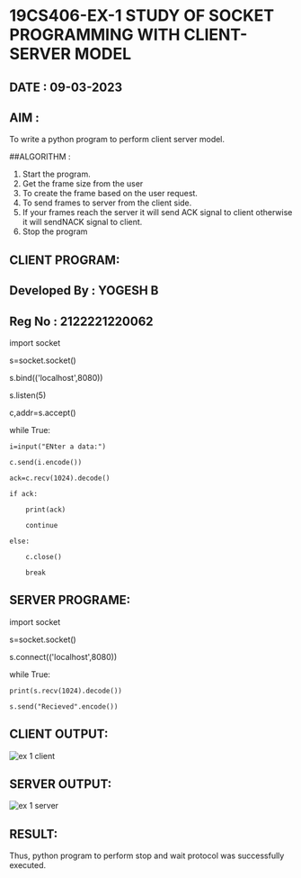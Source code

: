 # 19CS406-EX-1 STUDY OF SOCKET PROGRAMMING WITH CLIENT-SERVER MODEL

## DATE : 09-03-2023

## AIM :
To write a python program to perform client server model.

##ALGORITHM :
1. Start the program.
2. Get the frame size from the user
3. To create the frame based on the user request.
4. To send frames to server from the client side.
5. If your frames reach the server it will send ACK signal to client otherwise it will sendNACK signal to client.
6. Stop the program



## CLIENT PROGRAM:
## Developed By : YOGESH B
## Reg No : 2122221220062
import socket

s=socket.socket()

s.bind(('localhost',8080))

s.listen(5) 

c,addr=s.accept()

while True:

	i=input("ENter a data:")
  
	c.send(i.encode())
  
	ack=c.recv(1024).decode()
  
	if ack:
  
		print(ack)
    
		continue
    
	else:
  
		c.close()
    
		break

## SERVER PROGRAME:

import socket

s=socket.socket()

s.connect(('localhost',8080))

while True:

	print(s.recv(1024).decode())
  
	s.send("Recieved".encode())


## CLIENT OUTPUT:

![ex 1 client](https://github.com/22008650/19CS406-EX-1/assets/122548204/f1d8fc20-443e-4259-9957-94e64886ad4a)
## SERVER OUTPUT:
![ex 1 server](https://github.com/22008650/19CS406-EX-1/assets/122548204/6931056d-618d-497b-a01f-c0213340d240)




## RESULT:
Thus, python program to perform stop and wait protocol was successfully executed.
